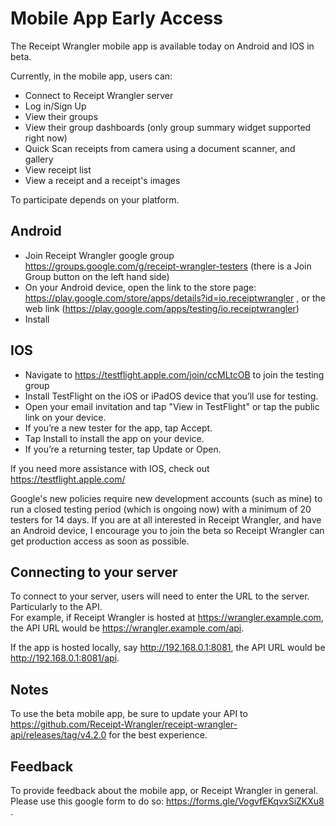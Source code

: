 # Mobile App Early Access

The Receipt Wrangler mobile app is available today on Android and IOS in beta.

Currently, in the mobile app, users can:

* Connect to Receipt Wrangler server
* Log in/Sign Up
* View their groups
* View their group dashboards (only group summary widget supported right now)
* Quick Scan receipts from camera using a document scanner, and gallery
* View receipt list
* View a receipt and a receipt's images

To participate depends on your platform.

## Android

* Join Receipt Wrangler google group https://groups.google.com/g/receipt-wrangler-testers (there is a Join Group button
  on the left hand side)
* On your Android device, open the link to the store
  page: https://play.google.com/store/apps/details?id=io.receiptwrangler , or the web
  link (https://play.google.com/apps/testing/io.receiptwrangler)
* Install

## IOS

* Navigate to https://testflight.apple.com/join/ccMLtcOB to join the testing group
* Install TestFlight on the iOS or iPadOS device that you’ll use for testing.
* Open your email invitation and tap "View in TestFlight" or tap the public link on your device.
* If you’re a new tester for the app, tap Accept.
* Tap Install to install the app on your device.
* If you’re a returning tester, tap Update or Open.

If you need more assistance with IOS, check out https://testflight.apple.com/

Google's new policies require new development accounts (such as mine) to run a closed testing period (which is ongoing
now) with a minimum of 20 testers for 14 days. If you are at all interested in Receipt Wrangler, and have an Android
device, I encourage you to join the beta so Receipt Wrangler can get production access as soon as possible.

## Connecting to your server

To connect to your server, users will need to enter the URL to the server. Particularly to the API.  
For example, if Receipt Wrangler is hosted at https://wrangler.example.com, the API URL would
be https://wrangler.example.com/api.

If the app is hosted locally, say http://192.168.0.1:8081, the API URL would be http://192.168.0.1:8081/api.

## Notes

To use the beta mobile app, be sure to update your API
to https://github.com/Receipt-Wrangler/receipt-wrangler-api/releases/tag/v4.2.0 for the best experience.

## Feedback

To provide feedback about the mobile app, or Receipt Wrangler in general. Please use this google form to do
so: https://forms.gle/VogvfEKqvxSiZKXu8 .
